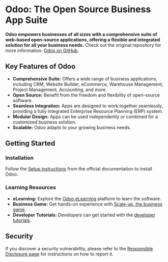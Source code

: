 # Odoo: The Open Source Business App Suite

**Odoo empowers businesses of all sizes with a comprehensive suite of web-based open-source applications, offering a flexible and integrated solution for all your business needs.** Check out the original repository for more information: [Odoo on GitHub](https://github.com/odoo/odoo).

## Key Features of Odoo

*   **Comprehensive Suite:** Offers a wide range of business applications, including CRM, Website Builder, eCommerce, Warehouse Management, Project Management, Accounting, and more.
*   **Open Source:** Benefit from the freedom and flexibility of open-source software.
*   **Seamless Integration:**  Apps are designed to work together seamlessly, providing a fully integrated Enterprise Resource Planning (ERP) system.
*   **Modular Design:** Apps can be used independently or combined for a customized business solution.
*   **Scalable:**  Odoo adapts to your growing business needs.

## Getting Started

### Installation

Follow the [Setup instructions](https://www.odoo.com/documentation/master/administration/install/install.html) from the official documentation to install Odoo.

### Learning Resources

*   **eLearning:** Explore the [Odoo eLearning](https://www.odoo.com/slides) platform to learn the software.
*   **Business Game:** Get hands-on experience with [Scale-up, the business game](https://www.odoo.com/page/scale-up-business-game).
*   **Developer Tutorials:** Developers can get started with the [developer tutorials](https://www.odoo.com/documentation/master/developer/howtos.html).

## Security

If you discover a security vulnerability, please refer to the [Responsible Disclosure page](https://www.odoo.com/security-report) for instructions on how to report it.